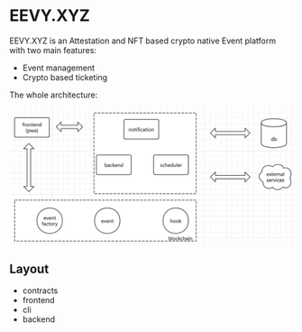 # EEVY.XYZ

EEVY.XYZ is an Attestation and NFT based crypto native Event platform with two main features:

- Event management
- Crypto based ticketing

The whole architecture:

![architecture](./docs/architecture.png)

## Layout

- contracts
- frontend
- cli
- backend
